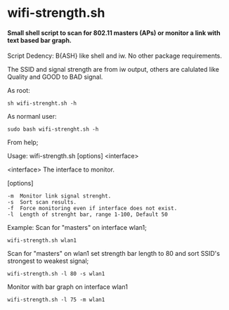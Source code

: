 # wifi-strength.sh
<h4>Small shell script to scan for 802.11 masters (APs) or monitor a link with text based bar graph.</h2>

Script Dedency: B{ASH} like shell and iw. No other package requirements.

 The SSID and signal strength are from iw output, others are
 calulated like Quality and GOOD to BAD signal.

 As root:
 
 	sh wifi-strenght.sh -h

 As normanl user:
 
 	sudo bash wifi-strenght.sh -h

From help;

Usage: wifi-strength.sh [options] \<interface\>

\<interface\>  The interface to monitor. 

[options]

	-m	Monitor link signal strenght.
  	-s	Sort scan results.
  	-f	Force monitoring even if interface does not exist.
  	-l	Length of strenght bar, range 1-100, Default 50

Example:
  Scan for "masters" on interface wlan1;

	wifi-strength.sh wlan1

  Scan for "masters" on wlan1 set strength bar length to 80 
  and sort SSID's strongest to weakest signal;

	wifi-strength.sh -l 80 -s wlan1

  Monitor with bar graph on interface wlan1

	wifi-strength.sh -l 75 -m wlan1
